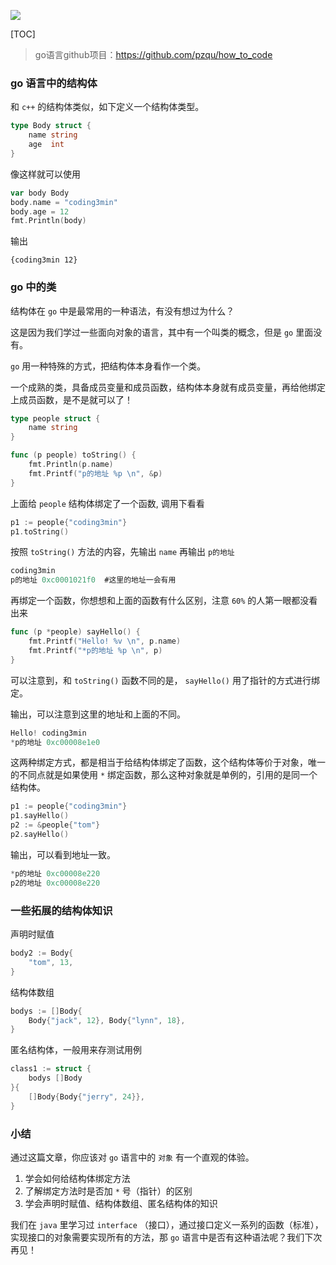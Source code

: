 
![](https://coding3min.oss-accelerate.aliyuncs.com/coding3min/2020-05-15-151837.jpg)


[TOC]
> go语言github项目：https://github.com/pzqu/how_to_code

### go 语言中的结构体

和 `c++` 的结构体类似，如下定义一个结构体类型。

```Go
type Body struct {
	name string
	age  int
}
```

像这样就可以使用

```Go
var body Body
body.name = "coding3min"
body.age = 12
fmt.Println(body)
```

输出

```
{coding3min 12}
```

### go 中的类

结构体在 `go` 中是最常用的一种语法，有没有想过为什么？

这是因为我们学过一些面向对象的语言，其中有一个叫类的概念，但是 `go` 里面没有。

`go` 用一种特殊的方式，把结构体本身看作一个类。

一个成熟的类，具备成员变量和成员函数，结构体本身就有成员变量，再给他绑定上成员函数，是不是就可以了！

```Go
type people struct {
	name string
}

func (p people) toString() {
	fmt.Println(p.name)
	fmt.Printf("p的地址 %p \n", &p)
}
```

上面给 `people` 结构体绑定了一个函数, 调用下看看

```Go
p1 := people{"coding3min"}
p1.toString()
```

按照 `toString()` 方法的内容，先输出 `name` 再输出 `p的地址`

```Go
coding3min
p的地址 0xc0001021f0  #这里的地址一会有用
```

再绑定一个函数，你想想和上面的函数有什么区别，注意 `60%` 的人第一眼都没看出来

```Go
func (p *people) sayHello() {
	fmt.Printf("Hello! %v \n", p.name)
	fmt.Printf("*p的地址 %p \n", p)
}
```

可以注意到，和 `toString()` 函数不同的是， `sayHello()` 用了指针的方式进行绑定。

输出，可以注意到这里的地址和上面的不同。

```Go
Hello! coding3min
*p的地址 0xc00008e1e0
```

这两种绑定方式，都是相当于给结构体绑定了函数，这个结构体等价于对象，唯一的不同点就是如果使用 `*` 绑定函数，那么这种对象就是单例的，引用的是同一个结构体。

```Go
p1 := people{"coding3min"}
p1.sayHello()
p2 := &people{"tom"}
p2.sayHello()
```

输出，可以看到地址一致。

```Go
*p的地址 0xc00008e220
p2的地址 0xc00008e220
```

### 一些拓展的结构体知识

声明时赋值

```Go
body2 := Body{
	"tom", 13,
}
```

结构体数组

```Go
bodys := []Body{
	Body{"jack", 12}, Body{"lynn", 18},
}
```

匿名结构体，一般用来存测试用例

```Go
class1 := struct {
	bodys []Body
}{
	[]Body{Body{"jerry", 24}},
}
```

### 小结

通过这篇文章，你应该对 `go` 语言中的 `对象` 有一个直观的体验。

1. 学会如何给结构体绑定方法
2. 了解绑定方法时是否加 `*` 号（指针）的区别
3. 学会声明时赋值、结构体数组、匿名结构体的知识

我们在 `java` 里学习过 `interface` （接口），通过接口定义一系列的函数（标准），实现接口的对象需要实现所有的方法，那 `go` 语言中是否有这种语法呢？我们下次再见！
